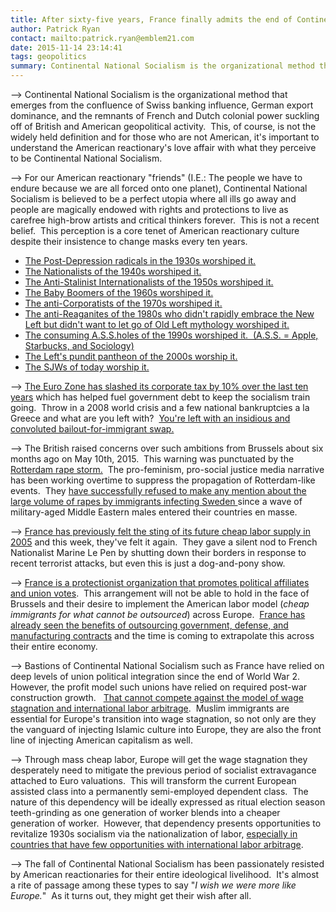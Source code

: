 ```yaml
---
title: After sixty-five years, France finally admits the end of Continental National Socialism
author: Patrick Ryan
contact: mailto:patrick.ryan@emblem21.com
date: 2015-11-14 23:14:41
tags: geopolitics
summary: Continental National Socialism is the organizational method that emerges from the confluence of Swiss banking influence, German export dominance, and the remnants of French and Dutch colonial power suckling off of British and American geopolitical activity.
---
```


--> Continental National Socialism is the organizational method that emerges from the confluence of Swiss banking influence, German export dominance, and the remnants of French and Dutch colonial power suckling off of British and American geopolitical activity.  This, of course, is not the widely held definition and for those who are not American, it's important to understand the American reactionary's love affair with what they perceive to be Continental National Socialism.

--> For our American reactionary "friends" (I.E.: The people we have to endure because we are all forced onto one planet), Continental National Socialism is believed to be a perfect utopia where all ills go away and people are magically endowed with rights and protections to live as carefree high-brow artists and critical thinkers forever.  This is not a recent belief.  This perception is a core tenet of American reactionary culture despite their insistence to change masks every ten years.

*   [The Post-Depression radicals in the 1930s worshiped it.](https://en.wikipedia.org/wiki/Socialist_Workers_Party_%28United_States%29#The_Communist_League_of_America)
*   [The Nationalists of the 1940s worshiped it.](https://en.wikipedia.org/wiki/Socialist_Workers_Party_%28United_States%29#The_1940_split)
*   [The Anti-Stalinist Internationalists of the 1950s worshiped it.](http://www.trussel.com/hf/onleave.htm)
*   [The Baby Boomers of the 1960s worshiped it.](https://en.wikipedia.org/wiki/Libertarian_socialism)
*   [The anti-Corporatists of the 1970s worshiped it.](http://www.newleftproject.org/index.php/site/article_comments/those_crazy_days_of_socialism_the_1970s_and_the_strange_death_of_social_dem)
*   [The anti-Reaganites of the 1980s who didn't rapidly embrace the New Left but didn't want to let go of Old Left mythology worshiped it.](https://archive.is/DgoPK#10%)
*   [The consuming A.S.S.holes of the 1990s worshiped it.  (A.S.S. = Apple, Starbucks, and Sociology)](http://arena.org.au/consuming-social-justice/)
*   [The Left's pundit pantheon of the 2000s worship it.](https://archive.is/iOB0L)
*   [The SJWs of today worship it.](https://www.quora.com/Why-has-Americas-system-failed-to-incorporate-21st-century-European-cultural-socialism-within-the-context-of-politics)

--> [The Euro Zone has slashed its corporate tax by 10% over the last ten years](https://archive.is/05mOY) which has helped fuel government debt to keep the socialism train going.  Throw in a 2008 world crisis and a few national bankruptcies a la Greece and what are you left with?  [You're left with an insidious and convoluted bailout-for-immigrant swap.](https://archive.is/FLaf1)

--> The British raised concerns over such ambitions from Brussels about six months ago on May 10th, 2015.  This warning was punctuated by the [Rotterdam rape storm.](https://en.wikipedia.org/wiki/Rotherham_child_sexual_exploitation_scandal)  The pro-feminism, pro-social justice media narrative has been working overtime to suppress the propagation of Rotterdam-like events.  They [have successfully refused to make any mention about the large volume of rapes by immigrants infecting Sweden ](https://archive.is/L9B7O)since a wave of military-aged Middle Eastern males entered their countries en masse.

--> [France has previously felt the sting of its future cheap labor supply in 2005](https://en.wikipedia.org/wiki/2005_French_riots) and this week, they've felt it again.  They gave a silent nod to French Nationalist Marine Le Pen by shutting down their borders in response to recent terrorist attacks, but even this is just a dog-and-pony show.

--> [France is a protectionist organization that promotes political affiliates and union votes](http://www.economist.com/blogs/economist-explains/2014/03/economist-explains-15).  This arrangement will not be able to hold in the face of Brussels and their desire to implement the American labor model (_cheap immigrants for what cannot be outsourced_) across Europe.  [France has already seen the benefits of outsourcing government, defense, and manufacturing contracts](https://research.everestgrp.com/Product/ERI-2011-2-R-0541/Outsourcing-Landscape-in-France-Global-Sourcing-and-Service-Pr) and the time is coming to extrapolate this across their entire economy.

--> Bastions of Continental National Socialism such as France have relied on deep levels of union political integration since the end of World War 2.  However, the profit model such unions have relied on required post-war construction growth.   [That cannot compete against the model of wage stagnation and international labor arbitrage](https://en.wikipedia.org/wiki/Global_labor_arbitrage).  Muslim immigrants are essential for Europe's transition into wage stagnation, so not only are they the vanguard of injecting Islamic culture into Europe, they are also the front line of injecting American capitalism as well.

--> Through mass cheap labor, Europe will get the wage stagnation they desperately need to mitigate the previous period of socialist extravagance attached to Euro valuations.  This will transform the current European assisted class into a permanently semi-employed dependent class.  The nature of this dependency will be ideally expressed as ritual election season teeth-grinding as one generation of worker blends into a cheaper generation of worker.  However, that dependency presents opportunities to revitalize 1930s socialism via the nationalization of labor, [especially in countries that have few opportunities with international labor arbitrage](http://news.yahoo.com/hungarys-premier-rejects-immigration-multicultural-society-160801932.html).

--> The fall of Continental National Socialism has been passionately resisted by American reactionaries for their entire ideological livelihood.  It's almost a rite of passage among these types to say "_I wish we were more like Europe._"  As it turns out, they might get their wish after all.